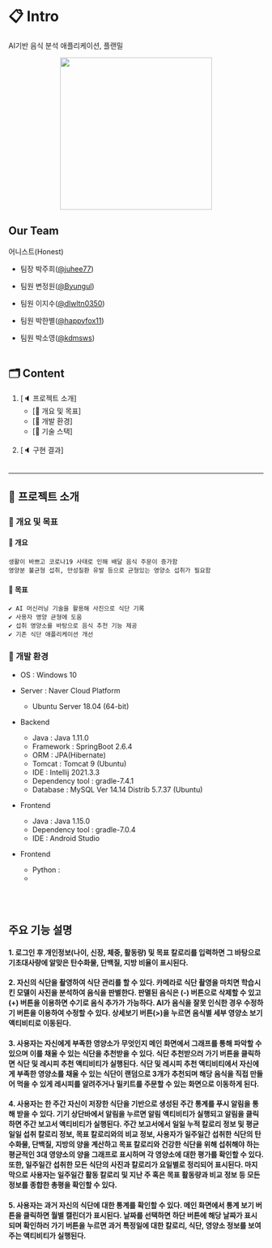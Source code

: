 
# 📋 Intro
AI기반 음식 분석 애플리케이션, 플랜밀

<p align="center">
  <img src = "https://user-images.githubusercontent.com/56522878/168431162-774f9eb0-894b-4ac4-a4fc-e7380b43e9fc.png" width="300px">
</p>

## Our Team
어니스트(Honest)

* 팀장 박주희([@juhee77](https://github.com/juhee77 "github link"))

* 팀원 변정원([@Byungul](https://github.com/Byungul "github link"))

* 팀원 이지수([@dlwltn0350](https://github.com/dlwltn0350 "github link"))

* 팀원 박한별([@happyfox11](https://github.com/happyfox11 "github link"))

* 팀원 박소영([@kdmsws](https://github.com/kdmsws "github link")) <br><br>

## 🗂 Content

1. [🔈 프로젝트 소개]
   <br>
   - [📑 개요 및 목표]
   - [📑 개발 환경]
   - [📑 기술 스택]
   <br><br>
2. [🔈 구현 결과]
   <br><br>

---

## 🥜 프로젝트 소개

### 🔔 개요 및 목표

#### 🧿 개요

    생활이 바쁘고 코로나19 사태로 인해 배달 음식 주문이 증가함
    영양분 불균형 섭취, 만성질환 유발 등으로 균형있는 영양소 섭취가 필요함

#### 🏃‍ 목표
    ✔ AI 머신러닝 기술을 활용해 사진으로 식단 기록
    ✔ 사용자 영양 균형에 도움
    ✔ 섭취 영양소를 바탕으로 음식 추천 기능 제공
    ✔ 기존 식단 애플리케이션 개선

### 🔨 개발 환경

- OS : Windows 10

- Server : Naver Cloud Platform

  - Ubuntu Server 18.04 (64-bit)

- Backend

  - Java : Java 1.11.0
  - Framework : SpringBoot 2.6.4
  - ORM : JPA(Hibernate)
  - Tomcat : Tomcat 9 (Ubuntu)
  - IDE : Intellij 2021.3.3
  - Dependency tool : gradle-7.4.1
  - Database : MySQL Ver 14.14 Distrib 5.7.37 (Ubuntu)

- Frontend 

    - Java : Java 1.15.0
    - Dependency tool : gradle-7.0.4
    - IDE : Android Studio

- Frontend 

    - Python : 
    - 
  <br><br>



## 주요 기능 설명
#### 1. 로그인 후 개인정보(나이, 신장, 체중, 활동량) 및 목표 칼로리를 입력하면 그 바탕으로 기초대사량에 알맞은     탄수화물, 단백질, 지방 비율이 표시된다.
#### 2. 자신의 식단을 촬영하여 식단 관리를 할 수 있다. 카메라로 식단 촬영을 마치면 학습시킨 모델이 사진을 분석하여 음식을 판별한다. 판멸된 음식은 (-) 버튼으로 삭제할 수 있고 (+) 버튼을 이용하면 수기로 음식 추가가 가능하다.     AI가 음식을 잘못 인식한 경우 수정하기 버튼을 이용하여 수정할 수 있다. 상세보기 버튼(>)을 누르면 음식별 세부 영양소 보기 액티비티로 이동된다. 
#### 3. 사용자는 자신에게 부족한 영양소가 무엇인지 메인 화면에서 그래프를 통해 파악할 수 있으며 이를 채울 수 있는 식단을 추천받을 수 있다. 식단 추천받으러 가기 버튼을 클릭하면 식단 및 레시피 추천 액티비티가 실행된다.    식단 및 레시피 추천 액티비티에서 자신에게 부족한 영양소를 채울 수 있는 식단이 랜덤으로 3개가 추천되며 해당 음식을 직접 만들어 먹을 수 있게 레시피를 알려주거나 밀키트를 주문할 수 있는 화면으로 이동하게 된다.
#### 4. 사용자는 한 주간 자신이 저장한 식단을 기반으로 생성된 주간 통계를 푸시 알림을 통해 받을 수 있다.    기기 상단바에서 알림을 누르면 알림 액티비티가 실행되고 알림을 클릭하면 주간 보고서 액티비티가 실행된다.     주간 보고서에서 일일 누적 칼로리 정보 및 평균 일일 섭취 칼로리 정보, 목표 칼로리와의 비교 정보, 사용자가 일주일간 섭취한 식단의 탄수화물, 단백질, 지방의 양을 계산하고 목표 칼로리와 건강한 식단을 위해 섭취해야 하는 평균적인 3대 영양소의 양을 그래프로 표시하며 각 영양소에 대한 평가를 확인할 수 있다.      또한, 일주일간 섭취한 모든 식단의 사진과 칼로리가 요일별로 정리되어 표시된다.    마지막으로 사용자는 일주일간 활동 칼로리 및 지난 주 혹은 목표 활동량과 비교 정보 등 모든 정보를 종합한 총평을 확인할 수 있다. 


#### 5. 사용자는 과거 자신의 식단에 대한 통계를 확인할 수 있다. 메인 화면에서 통계 보기 버튼을 클릭하면 월별 캘린더가 표시된다.     날짜를 선택하면 하단 버튼에 해당 날짜가 표시되며 확인하러 가기 버튼을 누르면 과거 특정일에 대한 칼로리, 식단, 영양소 정보를 보여주는 액티비티가 실행된다. 
